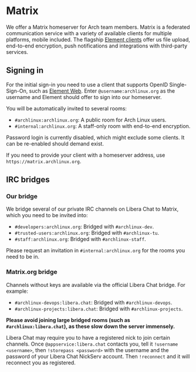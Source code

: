 # Matrix

We offer a Matrix homeserver for Arch team members. Matrix is a federated communication service with
a variety of available clients for multiple platforms, mobile included. The flagship [Element
clients](https://element.io/) offer us file upload, end-to-end encryption, push notifications and
integrations with third-party services.

## Signing in

For the initial sign-in you need to use a client that supports OpenID Single-Sign-On, such as
[Element Web](https://app.element.io/). Enter `@username:archlinux.org` as the username and Element
should offer to sign into our homeserver.

You will be automatically invited to several rooms:
  - `#archlinux:archlinux.org`: A public room for Arch Linux users.
  - `#internal:archlinux.org`: A staff-only room with end-to-end encryption.

Password login is currently disabled, which might exclude some clients. It can be re-enabled should
demand exist.

If you need to provide your client with a homeserver address, use `https://matrix.archlinux.org`.

## IRC bridges

### Our bridge

We bridge several of our private IRC channels on Libera Chat to Matrix, which you need to be invited
into:
  - `#developers:archlinux.org`: Bridged with `#archlinux-dev`.
  - `#trusted-users:archlinux.org`: Bridged with `#archlinux-tu`.
  - `#staff:archlinux.org`: Bridged with `#archlinux-staff`.

Please request an invitation in `#internal:archlinux.org` for the rooms you need to be in.

### Matrix.org bridge

Channels without keys are available via the official Libera Chat bridge. For example:
  - `#archlinux-devops:libera.chat`: Bridged with `#archlinux-devops`.
  - `#archlinux-projects:libera.chat`: Bridged with `#archlinux-projects`.

**Please avoid joining large bridged rooms (such as `#archlinux:libera.chat`), as these slow down
the server immensely.**

Libera Chat may require you to have a registered nick to join certain channels. Once
`@appservice:libera.chat` contacts you, tell it `!username <username>`, then `!storepass <password>`
with the username and the password of your Libera Chat NickServ account. Then `!reconnect` and it
will reconnect you as registered.
